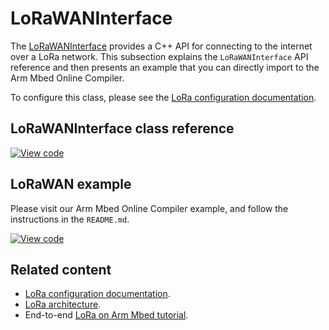 <h1 id="lorawaninterface">LoRaWANInterface</h1>

The [LoRaWANInterface](../mbed-os-api-doxy/class_lo_ra_w_a_n_interface.html) provides a C++ API for connecting to the internet over a LoRa network. This subsection explains the `LoRaWANInterface` API reference and then presents an example that you can directly import to the Arm Mbed Online Compiler.

To configure this class, please see the [LoRa configuration documentation](../apis/lorawan-configuration.html).

## LoRaWANInterface class reference

[![View code](https://www.mbed.com/embed/?type=library)](https://os.mbed.com/docs/mbed-os/development/mbed-os-api-doxy/class_lo_ra_w_a_n_interface.html)

## LoRaWAN example

Please visit our Arm Mbed Online Compiler example, and follow the instructions in the `README.md`.

[![View code](https://www.mbed.com/embed/?url=https://github.com/ARMmbed/mbed-os-example-lorawan)](https://github.com/ARMmbed/mbed-os-example-lorawan/blob/mbed-os-6.8.0/main.cpp)

## Related content

- [LoRa configuration documentation](../apis/lorawan-configuration.html).
- [LoRa architecture](../apis/lora-tech.html).
- End-to-end [LoRa on Arm Mbed tutorial](../apis/LoRa-tutorial.html).
